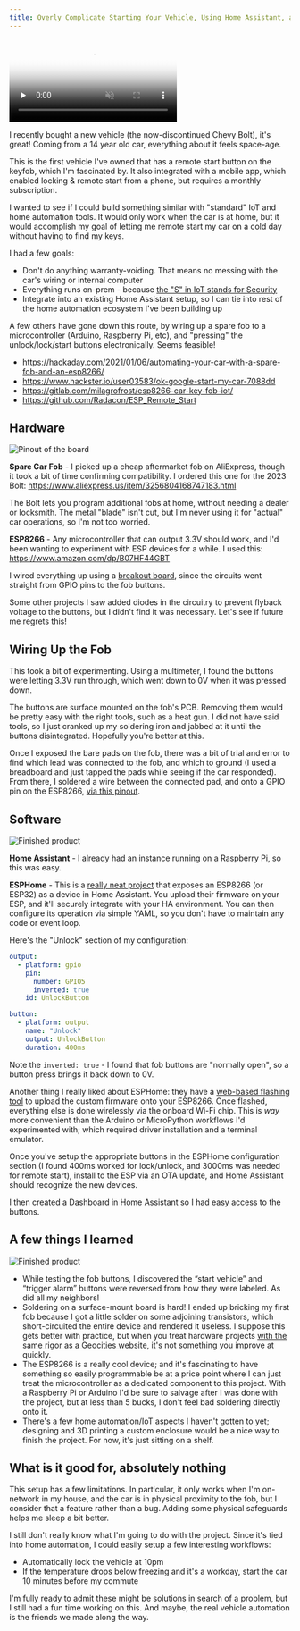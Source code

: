 ```yaml
---
title: Overly Complicate Starting Your Vehicle, Using Home Assistant, an ESP8266, and a Spare Car Fob
---
```


<video controls preload="none" muted="true" poster="/images/car-lock-snap.png">
  <source src='/videos/car-lock-demo.mp4' type="video/mp4" />
</video>

I recently bought a new vehicle (the now-discontinued Chevy Bolt), it's great! Coming from a 14 year old car, everything about it feels space-age.

This is the first vehicle I've owned that has a remote start button on the keyfob, which I'm fascinated by.  It also integrated with a mobile app, which enabled locking & remote start from a phone, but requires a monthly subscription.

I wanted to see if I could build something similar with "standard" IoT and home automation tools. It would only work when the car is at home, but it would accomplish my goal of letting me remote start my car on a cold day without having to find my keys.

I had a few goals:

* Don't do anything warranty-voiding. That means no messing with the car's wiring or internal computer
* Everything runs on-prem - because [the "S" in IoT stands for Security](https://www.iot-inc.com/the-s-in-iot-stands-for-security-article/)
* Integrate into an existing Home Assistant setup, so I can tie into rest of the home automation ecosystem I've been building up

A few others have gone down this route, by wiring up a spare fob to a microcontroller (Arduino, Raspberry Pi, etc), and "pressing" the unlock/lock/start buttons electronically. Seems feasible!

* https://hackaday.com/2021/01/06/automating-your-car-with-a-spare-fob-and-an-esp8266/
* https://www.hackster.io/user03583/ok-google-start-my-car-7088dd
* https://gitlab.com/milagrofrost/esp8266-car-key-fob-iot/
* https://github.com/Radacon/ESP_Remote_Start


## Hardware

![Pinout of the board](../images/car-lock/board-1.jpg)

**Spare Car Fob** - I picked up a cheap aftermarket fob on AliExpress, though it took a bit of time confirming compatibility.
I ordered this one for the 2023 Bolt: https://www.aliexpress.us/item/3256804168747183.html

The Bolt lets you program additional fobs at home, without needing a dealer or locksmith. The metal "blade" isn't cut, but I'm never using it for "actual" car operations, so I'm not too worried.

**ESP8266** - Any microcontroller that can output 3.3V should work, and I'd been wanting to experiment with ESP devices for a while. I used this: https://www.amazon.com/dp/B07HF44GBT

I wired everything up using a [breakout board](https://www.amazon.com/dp/B08D3FF6WY), since the circuits went straight from GPIO pins to the fob buttons.

Some other projects I saw added diodes in the circuitry to prevent flyback voltage to the buttons, but I didn't find it was necessary. Let's see if future me regrets this!

## Wiring Up the Fob

This took a bit of experimenting. Using a multimeter, I found the buttons were letting 3.3V run through, which went down to 0V when it was pressed down.

The buttons are surface mounted on the fob's PCB. Removing them would be pretty easy with the right tools, such as a heat gun. I did not have said tools, so I just cranked up my soldering iron and jabbed at it until the buttons disintegrated. Hopefully you're better at this.

Once I exposed the bare pads on the fob, there was a bit of trial and error to find which lead was connected to the fob, and which to ground (I used a breadboard and just tapped the pads while seeing if the car responded). From there, I soldered a wire between the connected pad, and onto a GPIO pin on the ESP8266, [via this pinout](https://randomnerdtutorials.com/esp8266-pinout-reference-gpios/).

## Software

![Finished product](../images/car-lock/finished-1.jpg)

**Home Assistant** - I already had an instance running on a Raspberry Pi, so this was easy.

**ESPHome** - This is a [really neat project](https://esphome.io/) that exposes an ESP8266 (or ESP32) as a device in Home Assistant. You upload their firmware on your ESP, and it'll securely integrate with your HA environment. You can then configure its operation via simple YAML, so you don't have to maintain any code or event loop.

Here's the "Unlock" section of my configuration:

```yaml
output:
  - platform: gpio
    pin:
      number: GPIO5
      inverted: true
    id: UnlockButton

button:
  - platform: output
    name: "Unlock"
    output: UnlockButton
    duration: 400ms
```

Note the `inverted: true` - I found that fob buttons are "normally open", so a button press brings it back down to 0V.

Another thing I really liked about ESPHome: they have a [web-based flashing tool]( https://esphome.github.io/esp-web-tools/) to upload the custom firmware onto your ESP8266.
Once flashed, everything else is done wirelessly via the onboard Wi-Fi chip.
This is _way_ more convenient than the Arduino or MicroPython workflows I'd experimented with; which required driver installation and a terminal emulator.

Once you've setup the appropriate buttons in the ESPHome configuration section (I found 400ms worked for lock/unlock, and 3000ms was needed for remote start), install to the ESP via an OTA update, and Home Assistant should recognize the new devices.

I then created a Dashboard in Home Assistant so I had easy access to the buttons.

## A few things I learned

![Finished product](../images/car-lock/finished-2.jpg)

* While testing the fob buttons, I discovered the “start vehicle” and “trigger alarm” buttons were reversed from how they were labeled. As did all my neighbors!
* Soldering on a surface-mount board is hard! I ended up bricking my first fob because I got a little solder on some adjoining transistors, which short-circuited the entire device and rendered it useless. I suppose this gets better with practice, but when you treat hardware projects [with the same rigor as a Geocities website](/hardware-is-the-new-geocities/), it's not something you improve at quickly.
* The ESP8266 is a really cool device; and it's fascinating to have something so easily programmable be at a price point where I can just treat the microcontroller as a dedicated component to this project.
With a Raspberry Pi or Arduino I'd be sure to salvage after I was done with the project, but at less than 5 bucks, I don't feel bad soldering directly onto it.
* There's a few home automation/IoT aspects I haven't gotten to yet; designing and 3D printing a custom enclosure would be a nice way to finish the project. For now, it's just sitting on a shelf.

## What is it good for, absolutely nothing

This setup has a few limitations. In particular, it only works when I'm on-network in my house, and the car is in physical proximity to the fob, but I consider that a feature rather than a bug. Adding some physical safeguards helps me sleep a bit better.

I still don't really know what I'm going to do with the project. Since it's tied into home automation, I could easily setup a few interesting workflows:

* Automatically lock the vehicle at 10pm
* If the temperature drops below freezing and it's a workday, start the car 10 minutes before my commute

I'm fully ready to admit these might be solutions in search of a problem, but I still had a fun time working on this. And maybe, the real vehicle automation is the friends we made along the way.
